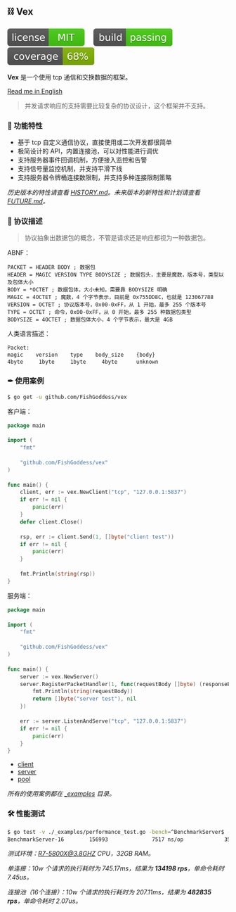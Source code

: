 ## ⛓ Vex

[![License](./_icons/license.svg)](https://opensource.org/licenses/MIT)
[![Build](./_icons/build.svg)](./_icons/build.svg)
[![Coverage](./_icons/coverage.svg)](./_icons/coverage.svg)

**Vex** 是一个使用 tcp 通信和交换数据的框架。

[Read me in English](./README.en.md)

> 并发请求响应的支持需要比较复杂的协议设计，这个框架并不支持。

### 🍃 功能特性

* 基于 tcp 自定义通信协议，直接使用或二次开发都很简单
* 极简设计的 API，内置连接池，可以对性能进行调优
* 支持服务器事件回调机制，方便接入监控和告警
* 支持信号量监控机制，并支持平滑下线
* 支持服务器令牌桶连接数限制，并支持多种连接限制策略

_历史版本的特性请查看 [HISTORY.md](./HISTORY.md)。未来版本的新特性和计划请查看 [FUTURE.md](./FUTURE.md)。_

### 📃 协议描述

> 协议抽象出数据包的概念，不管是请求还是响应都视为一种数据包。

ABNF：

```abnf
PACKET = HEADER BODY ; 数据包
HEADER = MAGIC VERSION TYPE BODYSIZE ; 数据包头，主要是魔数，版本号，类型以及包体大小
BODY = *OCTET ; 数据包体，大小未知，需要靠 BODYSIZE 明确
MAGIC = 4OCTET ; 魔数，4 个字节表示，目前是 0x755DD8C，也就是 123067788
VERSION = OCTET ; 协议版本号，0x00-0xFF，从 1 开始，最多 255 个版本号
TYPE = OCTET ; 命令，0x00-0xFF，从 0 开始，最多 255 种数据包类型
BODYSIZE = 4OCTET ; 数据包体大小，4 个字节表示，最大是 4GB
```

人类语言描述：

```
Packet:
magic    version    type    body_size    {body}
4byte     1byte     1byte     4byte      unknown
```

### ✒ 使用案例

```bash
$ go get -u github.com/FishGoddess/vex
```

客户端：

```go
package main

import (
	"fmt"

	"github.com/FishGoddess/vex"
)

func main() {
	client, err := vex.NewClient("tcp", "127.0.0.1:5837")
	if err != nil {
		panic(err)
	}
	defer client.Close()

	rsp, err := client.Send(1, []byte("client test"))
	if err != nil {
		panic(err)
	}

	fmt.Println(string(rsp))
}
```

服务端：

```go
package main

import (
	"fmt"

	"github.com/FishGoddess/vex"
)

func main() {
	server := vex.NewServer()
	server.RegisterPacketHandler(1, func(requestBody []byte) (responseBody []byte, err error) {
		fmt.Println(string(requestBody))
		return []byte("server test"), nil
	})

	err := server.ListenAndServe("tcp", "127.0.0.1:5837")
	if err != nil {
		panic(err)
	}
}
```

* [client](./_examples/client.go)
* [server](./_examples/server.go)
* [pool](./_examples/pool.go)

_所有的使用案例都在 [_examples](./_examples) 目录。_

### 🛠 性能测试

```bash
$ go test -v ./_examples/performance_test.go -bench=^BenchmarkServer$ -benchtime=1s
BenchmarkServer-16        156993              7517 ns/op             352 B/op          6 allocs/op
```

_测试环境：R7-5800X@3.8GHZ CPU，32GB RAM。_

_单连接：10w 个请求的执行耗时为 745.17ms，结果为 **134198 rps**，单命令耗时 7.45us。_

_连接池（16个连接）：10w 个请求的执行耗时为 207.11ms，结果为 **482835 rps**，单命令耗时 2.07us。_
